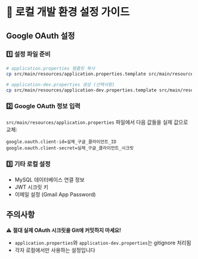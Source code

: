 # 🚀 로컬 개발 환경 설정 가이드

## Google OAuth 설정

### 1️⃣ 설정 파일 준비
```bash
# application.properties 템플릿 복사
cp src/main/resources/application.properties.template src/main/resources/application.properties

# application-dev.properties 생성 (선택사항)
cp src/main/resources/application-dev.properties.template src/main/resources/application-dev.properties
```

### 2️⃣ Google OAuth 정보 입력
`src/main/resources/application.properties` 파일에서 다음 값들을 실제 값으로 교체:

```properties
google.oauth.client-id=실제_구글_클라이언트_ID
google.oauth.client-secret=실제_구글_클라이언트_시크릿
```

### 3️⃣ 기타 로컬 설정
- MySQL 데이터베이스 연결 정보
- JWT 시크릿 키
- 이메일 설정 (Gmail App Password)

## 주의사항
⚠️ **절대 실제 OAuth 시크릿을 Git에 커밋하지 마세요!**
- `application.properties`와 `application-dev.properties`는 gitignore 처리됨
- 각자 로컬에서만 사용하는 설정입니다
